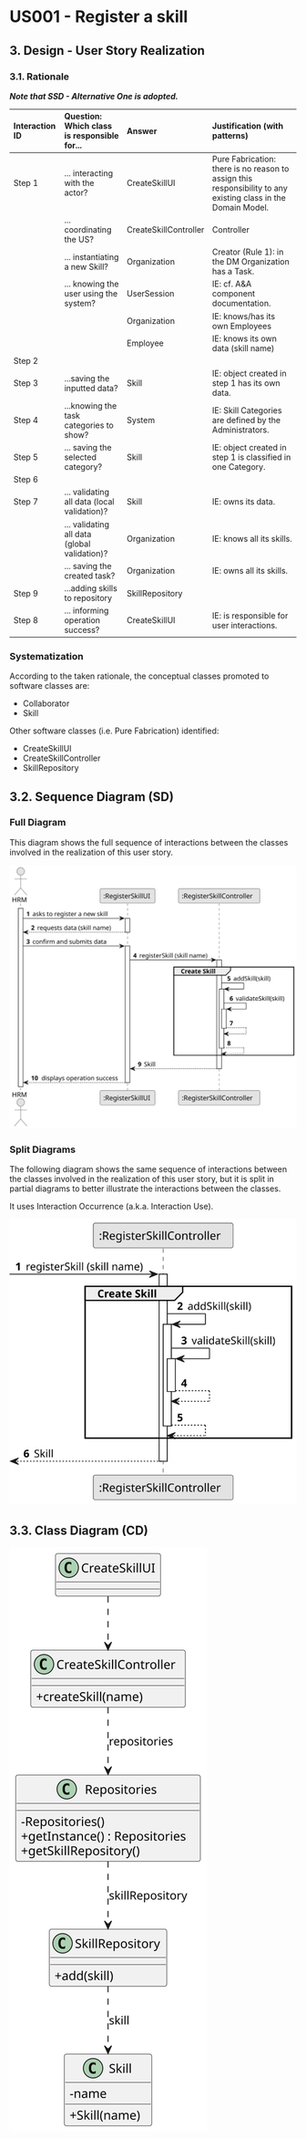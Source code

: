 # US001 - Register a skill

## 3. Design - User Story Realization

### 3.1. Rationale

_**Note that SSD - Alternative One is adopted.**_

| Interaction ID | Question: Which class is responsible for...   | Answer                | Justification (with patterns)                                                                                 |
|:-------------  |:----------------------------------------------|:----------------------|:--------------------------------------------------------------------------------------------------------------|
| Step 1  		 | 	... interacting with the actor?              | CreateSkillUI         | Pure Fabrication: there is no reason to assign this responsibility to any existing class in the Domain Model. |
| 			  		 | 	... coordinating the US?                     | CreateSkillController | Controller                                                                                                    |
| 			  		 | 	... instantiating a new Skill?               | Organization          | Creator (Rule 1): in the DM Organization has a Task.                                                          |
| 			  		 | ... knowing the user using the system?        | UserSession           | IE: cf. A&A component documentation.                                                                          |
| 			  		 | 							                                       | Organization          | IE: knows/has its own Employees                                                                               |
| 			  		 | 							                                       | Employee              | IE: knows its own data (skill name)                                                                           |
| Step 2  		 | 							                                       |                       |                                                                                                               |
| Step 3  		 | 	...saving the inputted data?                 | Skill                 | IE: object created in step 1 has its own data.                                                                |
| Step 4  		 | 	...knowing the task categories to show?      | System                | IE: Skill Categories are defined by the Administrators.                                                       |
| Step 5  		 | 	... saving the selected category?            | Skill                 | IE: object created in step 1 is classified in one Category.                                                   |
| Step 6  		 | 							                                       |                       |                                                                                                               |              
| Step 7  		 | 	... validating all data (local validation)?  | Skill                 | IE: owns its data.                                                                                            | 
| 			  		 | 	... validating all data (global validation)? | Organization          | IE: knows all its skills.                                                                                     | 
| 			  		 | 	... saving the created task?                 | Organization          | IE: owns all its skills.                                                                                      | 
| Step 9         | ...adding skills to repository               | SkillRepository         |                                 |
| Step 8  		 | 	... informing operation success?             | CreateSkillUI         | IE: is responsible for user interactions.                                                                     | 

### Systematization ##

According to the taken rationale, the conceptual classes promoted to software classes are:

* Collaborator
* Skill


Other software classes (i.e. Pure Fabrication) identified:

* CreateSkillUI
* CreateSkillController
* SkillRepository


## 3.2. Sequence Diagram (SD)

### Full Diagram

This diagram shows the full sequence of interactions between the classes involved in the realization of this user story.

![Sequence Diagram - Full](svg/us001-sequence-diagram-full.svg)

### Split Diagrams

The following diagram shows the same sequence of interactions between the classes involved in the realization of this user story, but it is split in partial diagrams to better illustrate the interactions between the classes.

It uses Interaction Occurrence (a.k.a. Interaction Use).

![Sequence Diagram - split](svg/us001-sequence-diagram-split.svg)

## 3.3. Class Diagram (CD)

![Class Diagram](svg/us001-class-diagram.svg)